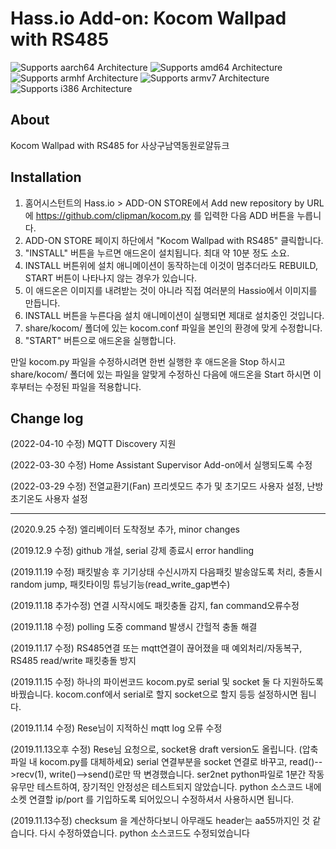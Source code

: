 # Hass.io Add-on: Kocom Wallpad with RS485 

![Supports aarch64 Architecture][aarch64-shield] ![Supports amd64 Architecture][amd64-shield] ![Supports armhf Architecture][armhf-shield] ![Supports armv7 Architecture][armv7-shield] ![Supports i386 Architecture][i386-shield]

## About
Kocom Wallpad with RS485 for 사상구남역동원로얄듀크

## Installation

1. 홈어시스턴트의 Hass.io > ADD-ON STORE에서 Add new repository by URL에 https://github.com/clipman/kocom.py 를 입력한 다음 ADD 버튼을 누릅니다.
2. ADD-ON STORE 페이지 하단에서 "Kocom Wallpad with RS485" 클릭합니다.
3. "INSTALL" 버튼을 누르면 애드온이 설치됩니다. 최대 약 10분 정도 소요. 
4. INSTALL 버튼위에 설치 애니메이션이 동작하는데 이것이 멈추더라도 REBUILD, START 버튼이 나타나지 않는 경우가 있습니다.
5. 이 애드온은 이미지를 내려받는 것이 아니라 직접 여러분의 Hassio에서 이미지를 만듭니다.
6. INSTALL 버튼을 누른다음 설치 애니메이션이 실행되면 제대로 설치중인 것입니다.
7. share/kocom/ 폴더에 있는 kocom.conf 파일을 본인의 환경에 맞게 수정합니다.
8. "START" 버튼으로 애드온을 실행합니다.

만일 kocom.py 파일을 수정하시려면 한번 실행한 후 애드온을 Stop 하시고
share/kocom/ 폴더에 있는 파일을 알맞게 수정하신 다음에
애드온을 Start 하시면 이후부터는 수정된 파일을 적용합니다.

## Change log

(2022-04-10 수정) MQTT Discovery 지원

(2022-03-30 수정) Home Assistant Supervisor Add-on에서 실행되도록 수정

(2022-03-29 수정) 전열교환기(Fan) 프리셋모드 추가 및 초기모드 사용자 설정, 난방 초기온도 사용자 설정

-------------------------------------------------------------------------------------

(2020.9.25 수정) 엘리베이터 도착정보 추가, minor changes

(2019.12.9 수정) github 개설, serial 강제 종료시 error handling

(2019.11.19 수정) 패킷발송 후 기기상태 수신시까지 다음패킷 발송않도록 처리, 충돌시 random jump, 패킷타이밍 튜닝기능(read_write_gap변수)

(2019.11.18 추가수정) 연결 시작시에도 패킷충돌 감지, fan command오류수정

(2019.11.18 수정) polling 도중 command 발생시 간헐적 충돌 해결

(2019.11.17 수정) RS485연결 또는 mqtt연결이 끊어졌을 때 예외처리/자동복구, RS485 read/write 패킷충돌 방지

(2019.11.15 수정) 하나의 파이썬코드 kocom.py로 serial 및 socket 둘 다 지원하도록 바꿨습니다. kocom.conf에서 serial로 할지 socket으로 할지 등등 설정하시면 됩니다. 

(2019.11.14 수정) Rese님이 지적하신 mqtt log 오류 수정

(2019.11.13오후 수정) Rese님 요청으로, socket용 draft version도 올립니다. (압축파일 내 kocom.py를 대체하세요) serial 연결부분을 socket 연결로 바꾸고, read()-->recv(1), write()-->send()로만 딱 변경했습니다. ser2net python파일로 1분간 작동유무만 테스트하여, 장기적인 안정성은 테스트되지 않았습니다. python 소스코드 내에 소켓 연결할 ip/port 를 기입하도록 되어있으니 수정하셔서 사용하시면 됩니다.

(2019.11.13수정) checksum 을 계산하다보니 아무래도 header는 aa55까지인 것 같습니다. 다시 수정하였습니다. python 소스코드도 수정되었습니다

[forum]: https://cafe.naver.com/koreassistant
[github]: https://github.com/clipman/kocom.py
[aarch64-shield]: https://img.shields.io/badge/aarch64-yes-green.svg
[amd64-shield]: https://img.shields.io/badge/amd64-yes-green.svg
[armhf-shield]: https://img.shields.io/badge/armhf-yes-green.svg
[armv7-shield]: https://img.shields.io/badge/armv7-yes-green.svg
[i386-shield]: https://img.shields.io/badge/i386-yes-green.svg
